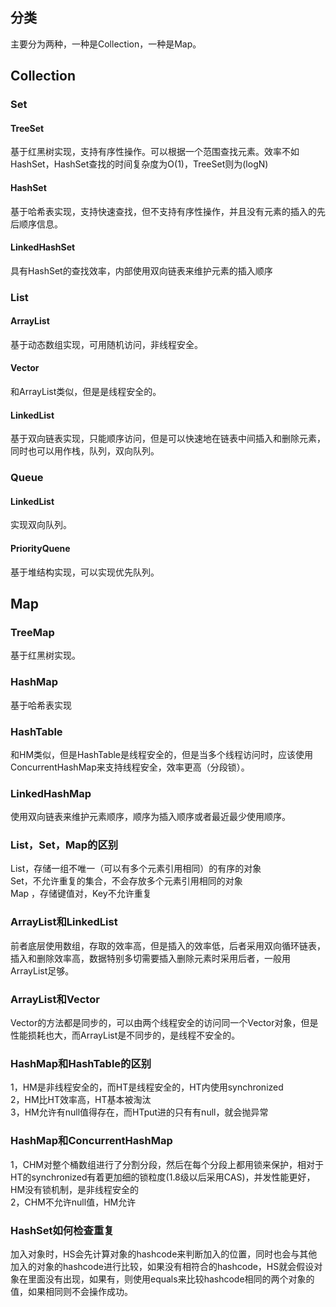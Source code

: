 ## 分类        
主要分为两种，一种是Collection，一种是Map。        

## Collection      
### Set       
#### TreeSet       
基于红黑树实现，支持有序性操作。可以根据一个范围查找元素。效率不如HashSet，HashSet查找的时间复杂度为O(1)，TreeSet则为(logN)          
#### HashSet       
基于哈希表实现，支持快速查找，但不支持有序性操作，并且没有元素的插入的先后顺序信息。        
#### LinkedHashSet       
具有HashSet的查找效率，内部使用双向链表来维护元素的插入顺序     
                
### List      
#### ArrayList     
基于动态数组实现，可用随机访问，非线程安全。        
#### Vector        
和ArrayList类似，但是是线程安全的。        
#### LinkedList        
基于双向链表实现，只能顺序访问，但是可以快速地在链表中间插入和删除元素，同时也可以用作栈，队列，双向队列。       
              
### Queue       
#### LinkedList        
实现双向队列。       
#### PriorityQuene     
基于堆结构实现，可以实现优先队列。       
          
## Map             
### TreeMap       
基于红黑树实现。          
### HashMap       
基于哈希表实现           
### HashTable       
和HM类似，但是HashTable是线程安全的，但是当多个线程访问时，应该使用ConcurrentHashMap来支持线程安全，效率更高（分段锁）。          
### LinkedHashMap
使用双向链表来维护元素顺序，顺序为插入顺序或者最近最少使用顺序。        
              
### List，Set，Map的区别
List，存储一组不唯一（可以有多个元素引用相同）的有序的对象        
Set，不允许重复的集合，不会存放多个元素引用相同的对象           
Map ，存储键值对，Key不允许重复         

### ArrayList和LinkedList
前者底层使用数组，存取的效率高，但是插入的效率低，后者采用双向循环链表，插入和删除效率高，数据特别多切需要插入删除元素时采用后者，一般用ArrayList足够。         

### ArrayList和Vector
Vector的方法都是同步的，可以由两个线程安全的访问同一个Vector对象，但是性能损耗也大，而ArrayList是不同步的，是线程不安全的。

### HashMap和HashTable的区别
1，HM是非线程安全的，而HT是线程安全的，HT内使用synchronized     
2，HM比HT效率高，HT基本被淘汰       
3，HM允许有null值得存在，而HTput进的只有有null，就会抛异常      

### HashMap和ConcurrentHashMap
1，CHM对整个桶数组进行了分割分段，然后在每个分段上都用锁来保护，相对于HT的synchronized有着更加细的锁粒度(1.8级以后采用CAS)，并发性能更好，HM没有锁机制，是非线程安全的          
2，CHM不允许null值，HM允许          

### HashSet如何检查重复
加入对象时，HS会先计算对象的hashcode来判断加入的位置，同时也会与其他加入的对象的hashcode进行比较，如果没有相符合的hashcode，HS就会假设对象在里面没有出现，如果有，则使用equals来比较hashcode相同的两个对象的值，如果相同则不会操作成功。            

